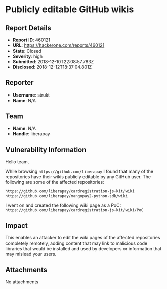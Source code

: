 # Publicly editable GitHub wikis

## Report Details
- **Report ID**: 460121
- **URL**: https://hackerone.com/reports/460121
- **State**: Closed
- **Severity**: high
- **Submitted**: 2018-12-10T22:08:57.783Z
- **Disclosed**: 2018-12-12T18:37:04.801Z

## Reporter
- **Username**: strukt
- **Name**: N/A

## Team
- **Name**: N/A
- **Handle**: liberapay

## Vulnerability Information
Hello team,

While browsing `https://github.com/liberapay` I found that many of the repositories have their wikis publicly editable by any GitHub user. The following are some of the affected repositories:
```
https://github.com/liberapay/cardregistration-js-kit/wiki
https://github.com/liberapay/mangopay2-python-sdk/wiki
```

I went on and created the following wiki page as a PoC:
`https://github.com/liberapay/cardregistration-js-kit/wiki/PoC`

## Impact

This enables an attacker to edit the wiki pages of the affected repositories completely remotely, adding content that may link to malicious code libraries that would be installed and used by developers or information that may mislead your users.

## Attachments
No attachments
